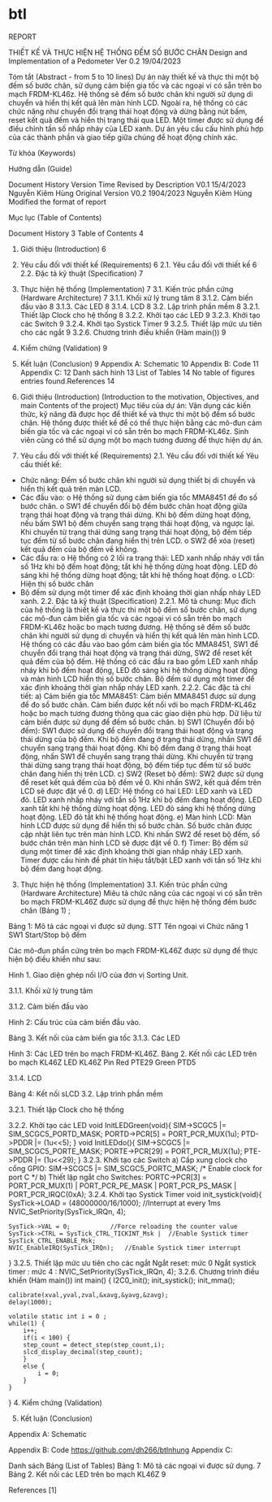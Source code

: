 # btl



REPORT


THIẾT KẾ VÀ THỰC HIỆN HỆ THỐNG ĐẾM SỐ BƯỚC CHÂN
Design and Implementation of a Pedometer 
Ver 0.2
19/04/2023

Tóm tắt (Abstract - from 5 to 10 lines)
Dự án này thiết kế và thực thi một bộ đếm số bước chân, sử dụng cảm biến gia tốc và các ngoại vi có sẵn trên bo mạch FRDM-KL46z. Hệ thống sẽ đếm số bước chân khi người sử dụng di chuyển và hiển thị kết quả lên màn hình LCD. Ngoài ra, hệ thống có các chức năng như chuyển đổi trạng thái hoạt động và dừng bằng nút bấm, reset kết quả đếm và hiển thị trạng thái qua LED. Một timer được sử dụng để điều chỉnh tần số nhấp nháy của LED xanh. Dự án yêu cầu cấu hình phù hợp của các thành phần và giao tiếp giữa chúng để hoạt động chính xác. 




Từ khóa (Keywords)

Hướng dẫn (Guide)

Document History
Version	Time	Revised by	Description
V0.1	15/4/2023	Nguyễn Kiêm Hùng	Original Version
V0.2	1904/2023	Nguyễn Kiêm Hùng	Modified the format of report
			
 

Mục lục (Table of Contents)

Document History	3
Table of Contents	4
1.	Giới thiệu (Introduction)	6
2.	Yêu cầu đối với thiết kế (Requirements)	6
2.1.	Yêu cầu đối với thiết kế	6
2.2.	Đặc tả kỹ thuật (Specification)	7
3.	Thực hiện hệ thống (Implementation)	7
3.1.	Kiến trúc phần cứng (Hardware Architecture)	7
3.1.1.	Khối xử lý trung tâm	8
3.1.2.	Cảm biến đầu vào	8
3.1.3.	Các LED	8
3.1.4.	LCD	8
3.2.	Lập trình phần mềm	8
3.2.1.	Thiết lập Clock cho hệ thống	8
3.2.2.	Khởi tạo các LED	9
3.2.3.	Khởi tạo các Switch	9
3.2.4.	Khởi tạo Systick Timer	9
3.2.5.	Thiết lập mức ưu tiên cho các ngắt	9
3.2.6.	Chương trình điều khiển (Hàm main())	9
4.	Kiểm chứng (Validation)	9
5.	Kết luận (Conclusion)	9
Appendix A: Schematic	10
Appendix B: Code	11
Appendix C:	12
Danh sách hình	13
List of Tables	14
No table of figures entries found.References	14
 


1.	Giới thiệu (Introduction)
(Introduction to the motivation, Objectives, and main Contents of the project)
Mục tiêu của dự án: Vận dụng các kiến thức, kỹ năng đã được học để thiết kế và thực thi một bộ đếm số bước chân. Hệ thống được thiết kế để có thể thực hiện bằng các mô-đun cảm biến gia tốc và các ngoại vi có sẵn trên bo mạch FRDM-KL46z. Sinh viên cũng có thể sử dụng một bo mạch tương đương để thực hiện dự án.
2.	Yêu cầu đối với thiết kế (Requirements)
2.1.	Yêu cầu đối với thiết kế
Yêu cầu thiết kế: 
-	Chức năng: Đếm số bước chân khi người sử dụng thiết bị di chuyển và hiển thị kết quả trên màn LCD.
-	Các đầu vào: 
o	Hệ thống sử dụng cảm biến gia tốc MMA8451 để đo số bước chân.
o	SW1 để chuyển đổi bộ đếm bước chân hoạt động giữa trạng thái hoạt động và trạng thái dừng. Khi bộ đếm dừng hoạt động, nếu bấm SW1 bộ đếm chuyển sang trạng thái hoạt động, và ngược lại. Khi chuyển từ trạng thái dừng sang trạng thái hoạt động, bộ đếm tiếp tục đếm từ số bước chân đang hiển thị trên LCD.
o	SW2 để xóa (reset) kết quả đếm của bộ đếm về không.
-	Các đầu ra: 
o	Hệ thống có 2 lối ra trạng thái: LED xanh nhấp nháy với tần số 1Hz khi bộ đếm hoạt động; tắt khi hệ thống dừng hoạt động. LED đỏ sáng khi hệ thống dừng hoạt động; tắt khi hệ thống hoạt động.
o	LCD: Hiện thị số bước chân 
-	Bộ đếm sử dụng một timer để xác định khoảng thời gian nhấp nháy LED xanh.
2.2.	Đặc tả kỹ thuật (Specification)
2.2.1.	Mô tả chung:
Mục đích của hệ thống là thiết kế và thực thi một bộ đếm số bước chân, sử dụng các mô-đun cảm biến gia tốc và các ngoại vi có sẵn trên bo mạch FRDM-KL46z hoặc bo mạch tương đương.
Hệ thống sẽ đếm số bước chân khi người sử dụng di chuyển và hiển thị kết quả lên màn hình LCD.
Hệ thống có các đầu vào bao gồm cảm biến gia tốc MMA8451, SW1 để chuyển đổi trạng thái hoạt động và trạng thái dừng, SW2 để reset kết quả đếm của bộ đếm.
Hệ thống có các đầu ra bao gồm LED xanh nhấp nháy khi bộ đếm hoạt động, LED đỏ sáng khi hệ thống dừng hoạt động và màn hình LCD hiển thị số bước chân.
Bộ đếm sử dụng một timer để xác định khoảng thời gian nhấp nháy LED xanh.
2.2.2.	 Các đặc tả chi tiết:
a)	Cảm biến gia tốc MMA8451:
Cảm biến MMA8451 được sử dụng để đo số bước chân.
Cảm biến được kết nối với bo mạch FRDM-KL46z hoặc bo mạch tương đương thông qua các giao diện phù hợp.
Dữ liệu từ cảm biến được sử dụng để đếm số bước chân.
b)	 SW1 (Chuyển đổi bộ đếm):
SW1 được sử dụng để chuyển đổi trạng thái hoạt động và trạng thái dừng của bộ đếm.
Khi bộ đếm đang ở trạng thái dừng, nhấn SW1 để chuyển sang trạng thái hoạt động.
Khi bộ đếm đang ở trạng thái hoạt động, nhấn SW1 để chuyển sang trạng thái dừng.
Khi chuyển từ trạng thái dừng sang trạng thái hoạt động, bộ đếm tiếp tục đếm từ số bước chân đang hiển thị trên LCD.
c)	SW2 (Reset bộ đếm):
SW2 được sử dụng để reset kết quả đếm của bộ đếm về 0.
Khi nhấn SW2, kết quả đếm trên LCD sẽ được đặt về 0.
d)	 LED:
Hệ thống có hai LED: LED xanh và LED đỏ.
LED xanh nhấp nháy với tần số 1Hz khi bộ đếm đang hoạt động.
LED xanh tắt khi hệ thống dừng hoạt động.
LED đỏ sáng khi hệ thống dừng hoạt động.
LED đỏ tắt khi hệ thống hoạt động.
e)	Màn hình LCD:
Màn hình LCD được sử dụng để hiển thị số bước chân.
Số bước chân được cập nhật liên tục trên màn hình LCD.
Khi nhấn SW2 để reset bộ đếm, số bước chân trên màn hình LCD sẽ được đặt về 0.
f)	Timer:
Bộ đếm sử dụng một timer để xác định khoảng thời gian nhấp nháy LED xanh.
Timer được cấu hình để phát tín hiệu tắt/bật LED xanh với tần số 1Hz khi bộ đếm đang hoạt động.
3.	Thực hiện hệ thống (Implementation)
3.1.	Kiến trúc phần cứng (Hardware Architecture)
Miêu tả chức năng của các ngoại vi có sẵn trên bo mạch FRDM-KL46Z được sử dụng để thực hiện hệ thống đếm bước chân (Bảng 1) ;


Bảng 1: Mô tả các ngoại vi được sử dụng.
STT	Tên ngoại vi	Chức năng
1	SW1	Start/Stop bộ đếm

Các mô-đun phần cứng trên bo mạch FRDM-KL46Z được sử dụng để thực hiện bộ điều khiển như sau:

 
Hình 1. Giao diện ghép nối I/O của đơn vị Sorting Unit.

3.1.1.	Khối xử lý trung tâm
 
 
3.1.2.	Cảm biến đầu vào
 
Hình 2: Cấu trúc của cảm biến đầu vào.
 
Bảng 3. Kết nối của cảm biến gia tốc
3.1.3.	Các LED
 
Hình 3: Các LED trên bo mạch FRDM-KL46Z.
Bảng 2. Kết nối các LED trên bo mạch KL46Z
LED	KL46Z Pin
Red	PTE29
Green	PTD5

3.1.4.	LCD
 
 
Bảng 4: Kết nối sLCD
3.2.	Lập trình phần mềm

3.2.1.	Thiết lập Clock cho hệ thống

3.2.2.	Khởi tạo các LED
void InitLEDGreen(void){ 
SIM->SCGC5 |= SIM_SCGC5_PORTD_MASK; 
PORTD->PCR[5] = PORT_PCR_MUX(1u); 
PTD->PDDR |= (1u<<5); 
}
void InitLEDdo(){ 
SIM->SCGC5 |= SIM_SCGC5_PORTE_MASK; 
PORTE->PCR[29] = PORT_PCR_MUX(1u); 
PTE->PDDR |= (1u<<29); 
}
3.2.3.	Khởi tạo các Switch
a)	Cấp xung clock cho cổng GPIO:
SIM->SCGC5 |= SIM_SCGC5_PORTC_MASK; /* Enable clock for port C */
b)	Thiết lập ngắt cho Switches:
PORTC->PCR[3] = PORT_PCR_MUX(1) | PORT_PCR_PE_MASK | 
	PORT_PCR_PS_MASK | PORT_PCR_IRQC(0xA);
3.2.4.	Khởi tạo Systick Timer
void init_systick(void){
	SysTick->LOAD = (48000000/16/1000);	//Interrupt at every 1ms
	NVIC_SetPriority(SysTick_IRQn, 4);

	SysTick->VAL = 0;			//Force reloading the counter value
	SysTick->CTRL = SysTick_CTRL_TICKINT_Msk |	//Enable Systick timer
	SysTick_CTRL_ENABLE_Msk;
	NVIC_EnableIRQ(SysTick_IRQn);	//Enable Systick timer interrupt
}
3.2.5.	Thiết lập mức ưu tiên cho các ngắt
Ngắt reset: mức 0
Ngắt systick timer : mức 4 : 
NVIC_SetPriority(SysTick_IRQn, 4);
3.2.6.	Chương trình điều khiển (Hàm main())
int main() {
	I2C0_init();
	init_systick();
	init_mma();
	
	calibrate(xval,yval,zval,&xavg,&yavg,&zavg);
	delay(1000);
	
	volatile static int i = 0 ;
	while(1) {
		i++;
		if(i < 100) {
		step_count = detect_step(step_count,i);
		slcd_display_decimal(step_count);
		}
		else {
			i = 0;
		}
	}
}
4.	Kiểm chứng (Validation)



5.	Kết luận (Conclusion) 

 
Appendix A: Schematic

 
Appendix B: Code
https://github.com/dh266/btlnhung 
Appendix C: 


Danh sách Bảng (List of Tables)
Bảng 1: Mô tả các ngoại vi được sử dụng.	7
Bảng 2. Kết nối các LED trên bo mạch KL46Z	9
 
References
[1]  	

